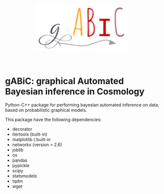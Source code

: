 <h1 align="center">
<img src="logo-pacchetto-github.png" width="300">
</h1><br>

# gABiC: graphical Automated Bayesian inference in Cosmology
Python-C++ package for performing bayesian automated inference on data, based on probabilistic graphical models.

This package have the following dependencies:

 - decorator 
 - itertools (built-in)
 - matplotlib ( built-in
 - networkx (version  > 2.6)
 - joblib 
 - os
 - pandas
 - pypickle
 - scipy
 - statsmodels
 - tqdm
 - wget
